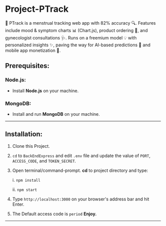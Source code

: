 # Project-PTrack
🌸 PTrack is a menstrual tracking web app with 82% accuracy 🔍. Features include mood &amp; symptom charts 📊 (Chart.js), product ordering 🛒, and gynecologist consultations 🩺. Runs on a freemium model 💡 with personalized insights ✨, paving the way for AI-based predictions 🤖 and mobile app monetization 📱.



## Prerequisites:

### Node.js:

- Install **Node.js** on your machine.

### MongoDB:

- Install and run **MongoDB** on your machine.

---

## Installation:

1. Clone this Project.
2. `cd` to `BackEndExpress` and edit `.env` file and update the value of `PORT`, `ACCESS_CODE`, and `TOKEN_SECRET`.
3. Open terminal/command-prompt. **cd** to project directory and type:

   i. `npm install`

   ii. `npm start`

4. Type `http://localhost:3000` on your browser's address bar and hit Enter.
5. The Default access code is `period` **Enjoy.**

---
